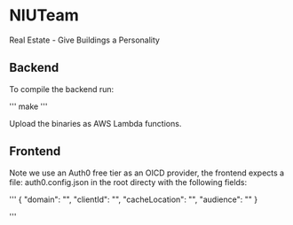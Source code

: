 # NIUTeam
Real Estate - Give Buildings a Personality

## Backend
To compile the backend run:

'''
make
'''

Upload the binaries as AWS Lambda functions. 


## Frontend

Note we use an Auth0 free tier as an OICD provider, the frontend expects a file: auth0.config.json in the root directy with the following fields:

'''
{
  "domain": "",
  "clientId": "",
  "cacheLocation": "",
  "audience": ""
}

'''
